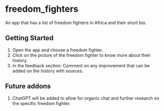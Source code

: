 # freedom_fighters

An app that has a list of freedom fighters in Africa and their short bio.

## Getting Started

1. Open the app and choose a freedom fighter.
2. Click on the picture of the freedom fighter to know more about their history.
3. In the feedback section: Comment on any improvement that can be added on the history with sources.

## Future addons
1. ChatGPT will be added to allow for organic chat and further research on the specific freedom fighter.
